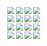 <img src="https://images-wixmp-ed30a86b8c4ca887773594c2.wixmp.com/f/e15a9051-e20c-467a-8375-90dee1a91fc4/dfv3vnp-430fce8c-7167-40e9-9e42-4bb5ee3e029b.gif?token=eyJ0eXAiOiJKV1QiLCJhbGciOiJIUzI1NiJ9.eyJzdWIiOiJ1cm46YXBwOjdlMGQxODg5ODIyNjQzNzNhNWYwZDQxNWVhMGQyNmUwIiwiaXNzIjoidXJuOmFwcDo3ZTBkMTg4OTgyMjY0MzczYTVmMGQ0MTVlYTBkMjZlMCIsIm9iaiI6W1t7InBhdGgiOiJcL2ZcL2UxNWE5MDUxLWUyMGMtNDY3YS04Mzc1LTkwZGVlMWE5MWZjNFwvZGZ2M3ZucC00MzBmY2U4Yy03MTY3LTQwZTktOWU0Mi00YmI1ZWUzZTAyOWIuZ2lmIn1dXSwiYXVkIjpbInVybjpzZXJ2aWNlOmZpbGUuZG93bmxvYWQiXX0.OPR64XcB-mO8TF7dkr6cuMFx30QonfolNAfdgQSZlMA"> <img src="https://images-wixmp-ed30a86b8c4ca887773594c2.wixmp.com/f/e15a9051-e20c-467a-8375-90dee1a91fc4/dg1eaw9-6b7c4106-ff4e-4f1a-9c71-327c07476243.gif?token=eyJ0eXAiOiJKV1QiLCJhbGciOiJIUzI1NiJ9.eyJzdWIiOiJ1cm46YXBwOjdlMGQxODg5ODIyNjQzNzNhNWYwZDQxNWVhMGQyNmUwIiwiaXNzIjoidXJuOmFwcDo3ZTBkMTg4OTgyMjY0MzczYTVmMGQ0MTVlYTBkMjZlMCIsIm9iaiI6W1t7InBhdGgiOiJcL2ZcL2UxNWE5MDUxLWUyMGMtNDY3YS04Mzc1LTkwZGVlMWE5MWZjNFwvZGcxZWF3OS02YjdjNDEwNi1mZjRlLTRmMWEtOWM3MS0zMjdjMDc0NzYyNDMuZ2lmIn1dXSwiYXVkIjpbInVybjpzZXJ2aWNlOmZpbGUuZG93bmxvYWQiXX0.bIH0LK6DOeFpJCCvQjDHUCxOuhWtp7E6MmWVtreZcvM"> 
<img src="https://64.media.tumblr.com/9f44e68cef821610b76499296c4bccba/758556272532b651-55/s100x200/2bc223fd596a72c4e0c8b462302ba9a85817a694.pnj"> <img src="https://64.media.tumblr.com/44b52de187596b61c4bf3988e23319af/ef857000f1bf6bba-2d/s100x200/542f28e093a305143307973e36a7d808db751c51.pnj"> <br/>
<img src="https://64.media.tumblr.com/46856c1c56b4233c1f105de3414808be/tumblr_pwtbywUZ6m1xbgu08o9_r1_100.gifv"> <img src="https://64.media.tumblr.com/0dbe405452f160749f352762aa9e209c/tumblr_pwtcqjqM091xbgu08o1_100.gifv"> 
<img src="https://64.media.tumblr.com/be20aa5f41e16c82e3fe27a40bb7e958/tumblr_pwtbywUZ6m1xbgu08o4_100.gifv"> <img src="https://64.media.tumblr.com/e2a3eb2c92068e9ccbbaf2db63d846eb/tumblr_pwtcqjqM091xbgu08o3_100.gifv"> <br/>
<img src="https://64.media.tumblr.com/1a88cd02829a0b4f6faf007b15677851/bc322c27d288fff3-c2/s100x200/94aa404882baabb207489462091a49e5b27dce9f.pnj"> <img src="https://64.media.tumblr.com/84bab96d0a036c8df28351fb4ef3ba4e/9ae5a34a86b442c9-b3/s100x200/723200361a01e72a332336603eee41dcdf250a9a.pnj"> 
<img src="https://64.media.tumblr.com/56e5781d62c54df54d37a404bcda92dc/bc322c27d288fff3-65/s250x400/d475d506aa375dd5ed7e38761daa85d506be55ba.gifv"> <img src="https://64.media.tumblr.com/1091116bc44131712ffa7c565c5d3525/9ae5a34a86b442c9-03/s250x400/9cfc848d27330900e30d93fd59610462e7f94c35.gifv"> <br/>
<img src="https://images-wixmp-ed30a86b8c4ca887773594c2.wixmp.com/f/e11ada30-5142-4840-b6e8-5c823629cf6d/daopf8g-dac5abc5-6a6a-48d3-8ef7-6604ebffd675.png/v1/fill/w_99,h_56/mikaela_stamp_by_noragumies_daopf8g-fullview.png?token=eyJ0eXAiOiJKV1QiLCJhbGciOiJIUzI1NiJ9.eyJzdWIiOiJ1cm46YXBwOjdlMGQxODg5ODIyNjQzNzNhNWYwZDQxNWVhMGQyNmUwIiwiaXNzIjoidXJuOmFwcDo3ZTBkMTg4OTgyMjY0MzczYTVmMGQ0MTVlYTBkMjZlMCIsIm9iaiI6W1t7ImhlaWdodCI6Ijw9NTYiLCJwYXRoIjoiXC9mXC9lMTFhZGEzMC01MTQyLTQ4NDAtYjZlOC01YzgyMzYyOWNmNmRcL2Rhb3BmOGctZGFjNWFiYzUtNmE2YS00OGQzLThlZjctNjYwNGViZmZkNjc1LnBuZyIsIndpZHRoIjoiPD05OSJ9XV0sImF1ZCI6WyJ1cm46c2VydmljZTppbWFnZS5vcGVyYXRpb25zIl19.dW9Y-OP0aKmbls2vhZA3q58rAMNhGWQrQGrbIbhoxvA"> <img src="https://images-wixmp-ed30a86b8c4ca887773594c2.wixmp.com/f/e11ada30-5142-4840-b6e8-5c823629cf6d/daomnyv-418cbfe7-7d3f-4053-bc58-f324622f053f.png/v1/fill/w_99,h_56/yuu_chan_stamp_by_noragumies_daomnyv-fullview.png?token=eyJ0eXAiOiJKV1QiLCJhbGciOiJIUzI1NiJ9.eyJzdWIiOiJ1cm46YXBwOjdlMGQxODg5ODIyNjQzNzNhNWYwZDQxNWVhMGQyNmUwIiwiaXNzIjoidXJuOmFwcDo3ZTBkMTg4OTgyMjY0MzczYTVmMGQ0MTVlYTBkMjZlMCIsIm9iaiI6W1t7ImhlaWdodCI6Ijw9NTYiLCJwYXRoIjoiXC9mXC9lMTFhZGEzMC01MTQyLTQ4NDAtYjZlOC01YzgyMzYyOWNmNmRcL2Rhb21ueXYtNDE4Y2JmZTctN2QzZi00MDUzLWJjNTgtZjMyNDYyMmYwNTNmLnBuZyIsIndpZHRoIjoiPD05OSJ9XV0sImF1ZCI6WyJ1cm46c2VydmljZTppbWFnZS5vcGVyYXRpb25zIl19.cwOPbvNRPoRZK_AXp2i7mw71WDrVEX3XNU62L7A1gTQ"> 
<img src="https://images-wixmp-ed30a86b8c4ca887773594c2.wixmp.com/f/97538ed2-f006-4ed5-aa9f-f1121bf3b1e4/d9lja05-c7c73bbe-fe18-422f-bc62-4462586085fb.gif?token=eyJ0eXAiOiJKV1QiLCJhbGciOiJIUzI1NiJ9.eyJzdWIiOiJ1cm46YXBwOjdlMGQxODg5ODIyNjQzNzNhNWYwZDQxNWVhMGQyNmUwIiwiaXNzIjoidXJuOmFwcDo3ZTBkMTg4OTgyMjY0MzczYTVmMGQ0MTVlYTBkMjZlMCIsIm9iaiI6W1t7InBhdGgiOiJcL2ZcLzk3NTM4ZWQyLWYwMDYtNGVkNS1hYTlmLWYxMTIxYmYzYjFlNFwvZDlsamEwNS1jN2M3M2JiZS1mZTE4LTQyMmYtYmM2Mi00NDYyNTg2MDg1ZmIuZ2lmIn1dXSwiYXVkIjpbInVybjpzZXJ2aWNlOmZpbGUuZG93bmxvYWQiXX0.LYQXWmO3G2h0RJBDKLvx9ECsbTxA9ofcrhqX6qyRWUU"> <img src="https://images-wixmp-ed30a86b8c4ca887773594c2.wixmp.com/f/e4ece919-9a43-4aa5-a0f2-58d1a21ae39f/dbzac8r-944265c5-0989-43ad-86f6-8bd5370640c7.png/v1/fill/w_99,h_56/mikayuu_stamp_2_by_aquaiights_dbzac8r-fullview.png?token=eyJ0eXAiOiJKV1QiLCJhbGciOiJIUzI1NiJ9.eyJzdWIiOiJ1cm46YXBwOjdlMGQxODg5ODIyNjQzNzNhNWYwZDQxNWVhMGQyNmUwIiwiaXNzIjoidXJuOmFwcDo3ZTBkMTg4OTgyMjY0MzczYTVmMGQ0MTVlYTBkMjZlMCIsIm9iaiI6W1t7ImhlaWdodCI6Ijw9NTYiLCJwYXRoIjoiXC9mXC9lNGVjZTkxOS05YTQzLTRhYTUtYTBmMi01OGQxYTIxYWUzOWZcL2RiemFjOHItOTQ0MjY1YzUtMDk4OS00M2FkLTg2ZjYtOGJkNTM3MDY0MGM3LnBuZyIsIndpZHRoIjoiPD05OSJ9XV0sImF1ZCI6WyJ1cm46c2VydmljZTppbWFnZS5vcGVyYXRpb25zIl19.h40t2Hy9imAihd0xEncCgkLBYA0vj008IiS_gS-8QyU"> 
